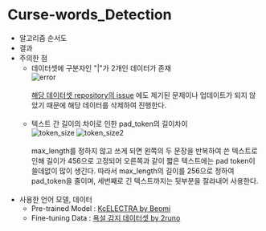 # Curse-words_Detection
- 알고리즘 순서도 <br>
- 결과 <br>
- 주의한 점 <br>
   - 데이터셋에 구분자인 "|"가 2개인 데이터가 존재 <br>
   ![error](https://user-images.githubusercontent.com/86700191/197709787-1df7be8c-26a1-452f-8c31-5a07217ba57c.PNG) <br><br>
   [해당 데이터셋 repository의 issue](https://github.com/2runo/Curse-detection-data/issues/1) 에도 제기된 문제이나 업데이트가 되지 않았기 때문에 해당 데이터를 삭제하여 진행한다.
<br><br>
   - 텍스트 간 길이의 차이로 인한 pad_token의 길이차이 <br>
  ![token_size](https://user-images.githubusercontent.com/86700191/199435127-e3e85a27-0026-4447-b2c0-3407adc8290a.PNG) ![token_size2](https://user-images.githubusercontent.com/86700191/199435135-eb16f923-182f-4d6c-9757-b72af3c1ae0f.PNG) <br><br>
  max_length를 정하지 않고 쓰게 되면 왼쪽의 두 문장을 반복하여 쓴 텍스트로 인해 길이가 456으로 고정되어 오른쪽과 같이 짧은 텍스트에는 pad token이 쓸데없이 많이 생긴다. 따라서 max_length의 길이를 256으로 정하여 pad_token을 줄이며, 세번째로 긴 텍스트까지는 뒷부분을 잘랴내어 사용한다.
<br><br>
- 사용한 언어 모델, 데이터<br>
   - Pre-trained Model : [KcELECTRA by Beomi](https://github.com/Beomi/KcELECTRA)
   - Fine-tuning Data : [욕설 감지 데이터셋 by 2runo](https://github.com/2runo/Curse-detection-data)
